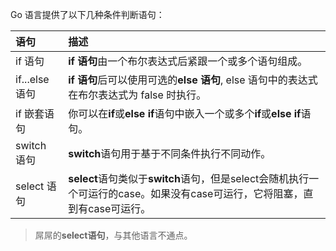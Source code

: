 Go 语言提供了以下几种条件判断语句：



| 语句 | 描述 |
| :--- | :--- |
| if 语句 | **if 语句**由一个布尔表达式后紧跟一个或多个语句组成。 |
| if...else 语句 | **if 语句**后可以使用可选的**else 语句**, else 语句中的表达式在布尔表达式为 false 时执行。 |
| if 嵌套语句 | 你可以在**if**或**else if**语句中嵌入一个或多个**if**或**else if**语句。 |
| switch 语句 | **switch**语句用于基于不同条件执行不同动作。 |
| select 语句 | **select**语句类似于**switch**语句，但是select会随机执行一个可运行的case。如果没有case可运行，它将阻塞，直到有case可运行。 |

> 屌屌的**select语句**，与其他语言不通点。




